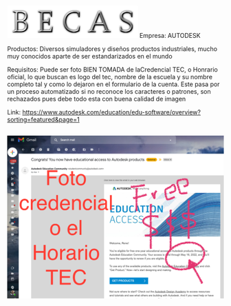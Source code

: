
![](images/becas.png)
Empresa: 
  AUTODESK
  
Productos: 
  Diversos simuladores y diseños productos industriales, mucho muy conocidos aparte de ser estandarizados en el mundo
  
Requisitos: 
  Puede ser foto BIEN TOMADA de  laCredencial TEC, o Honrario oficial, lo que buscan es logo del tec, nombre de la escuela y su nombre completo tal y como lo dejaron en el formulario de la cuenta. Este pasa por un proceso automatizado si no reconoce los caracteres o patrones, son rechazados pues debe todo esta con buena calidad de imagen
  
Link: 
https://www.autodesk.com/education/edu-software/overview?sorting=featured&page=1

![](images/autodesk.png)
----
